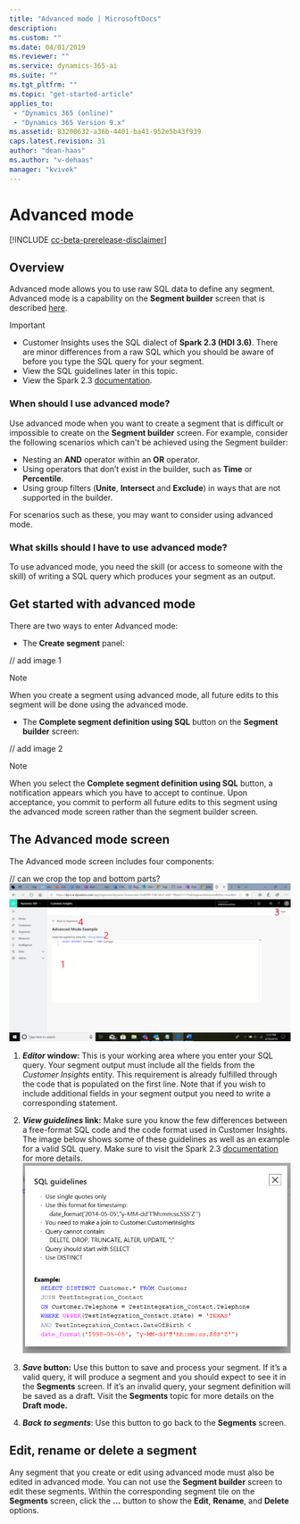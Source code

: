 ```yaml
---
title: "Advanced mode | MicrosoftDocs"
description: 
ms.custom: ""
ms.date: 04/01/2019
ms.reviewer: ""
ms.service: dynamics-365-ai
ms.suite: ""
ms.tgt_pltfrm: ""
ms.topic: "get-started-article"
applies_to: 
 - "Dynamics 365 (online)"
 - "Dynamics 365 Version 9.x"
ms.assetid: 83200632-a36b-4401-ba41-952e5b43f939
caps.latest.revision: 31
author: "dean-haas"
ms.author: "v-dehaas"
manager: "kvivek"
---
```


# Advanced mode 

[!INCLUDE [cc-beta-prerelease-disclaimer](../includes/cc-beta-prerelease-disclaimer.md)]

## Overview

Advanced mode allows you to use raw SQL data to define any segment. Advanced mode is a capability on the **Segment builder** screen that is described [here](pm-segments.md). 

> [!IMPORTANT] 
>
> - Customer Insights uses the SQL dialect of **Spark 2.3 (HDI 3.6)**. There are minor differences from a raw SQL which you should be aware of before you type the SQL query for your segment.
> - View the SQL guidelines later in this topic.
> - View the Spark 2.3 [documentation](https://spark.apache.org/docs/2.3.0/). 

### When should I use advanced mode? 

Use advanced mode when you want to create a segment that is difficult or impossible to create on the **Segment builder** screen. For example, consider the following scenarios which can't be achieved using the Segment builder:

- Nesting an **AND** operator within an **OR** operator.
- Using operators that don’t exist in the builder, such as **Time** or **Percentile**.
- Using group filters (**Unite**, **Intersect** and **Exclude**) in ways that are not supported in the builder.
 
For scenarios such as these, you may want to consider using advanced mode. 

### What skills should I have to use advanced mode?

To use advanced mode, you need the skill (or access to someone with the skill) of writing a SQL query which produces your segment as an output.

## Get started with advanced mode

There are two ways to enter Advanced mode:

- The **Create segment** panel:

// add image 1

> [!NOTE]
> When you create a segment using advanced mode, all future edits to this segment will be done using the advanced mode.

- The **Complete segment definition using SQL** button on the **Segment builder** screen:

// add image 2

> [!NOTE]
> When you select the **Complete segment definition using SQL** button,  a notification appears which you have to accept to continue. Upon acceptance, you commit to perform all future edits to this segment using the advanced mode screen rather than the segment builder screen.

## The Advanced mode screen

The Advanced mode screen includes four components:

// can we crop the top and bottom parts?
![Advanced screen](media\advanced-screen.png)

1. ***Editor* window:** This is your working area where you enter your SQL query. Your segment output must include all the fields from the *Customer Insights* entity.  This requirement is already fulfilled through the code that is populated on the first line. Note that if you wish to include additional fields in your segment output you need to write a corresponding statement.

2. ***View guidelines* link:** Make sure you know the few differences between a free-format SQL code and the code format used in Customer Insights. The image below shows some of these guidelines as well as an example for a valid SQL query. Make sure to visit the Spark 2.3 [documentation](link) for more details.
![Sql guidelines](media/sql-guidelines.png)

3. ***Save* button:** Use this button to save and process your segment. If it’s a valid query, it will produce a segment and you should expect to see it in the **Segments** screen. If it’s an invalid query, your segment definition will be saved as a draft. Visit the **Segments** topic for more details on the **Draft mode.**

4. ***Back to segments***: Use this button to go back to the **Segments** screen.

## Edit, rename or delete a segment

Any segment that you create or edit using advanced mode must also be edited in advanced mode. You can not use the **Segment builder** screen to edit these segments. Within the corresponding segment tile on the **Segments** screen, click the **…** button to show the **Edit**, **Rename**, and **Delete** options. 
